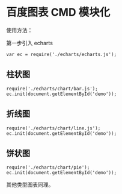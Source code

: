 # 百度图表 CMD 模块化

使用方法：

第一步引入 echarts

```
var ec = require('./echarts/echarts.js');
```

## 柱状图
```
require('./echarts/chart/bar.js');
ec.init(document.getElementById('demo'));
```


## 折线图
```
require('./echarts/chart/line.js');
ec.init(document.getElementById('demo'));
```


## 饼状图
```
require('./echarts/chart/pie');
ec.init(document.getElementById('demo'));
```



其他类型图表同理。
